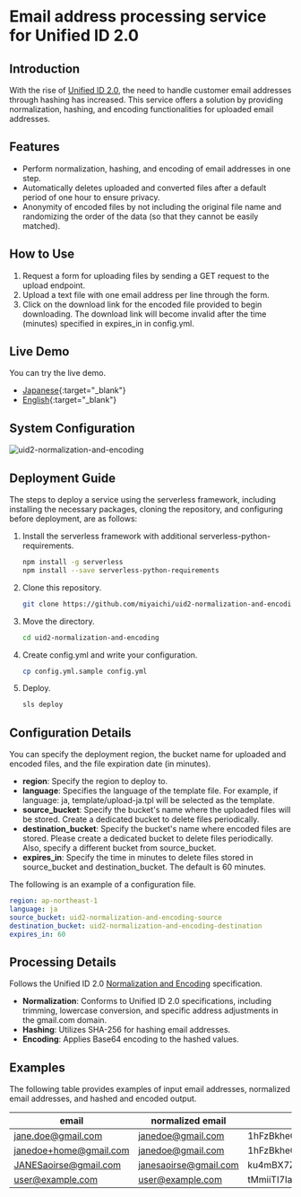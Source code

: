 # Email address processing service for Unified ID 2.0

## Introduction

With the rise of [Unified ID 2.0](https://unifiedid.com/), the need to handle customer email addresses through hashing has increased. This service offers a solution by providing normalization, hashing, and encoding functionalities for uploaded email addresses.

## Features

- Perform normalization, hashing, and encoding of email addresses in one step.
- Automatically deletes uploaded and converted files after a default period of one hour to ensure privacy.
- Anonymity of encoded files by not including the original file name and randomizing the order of the data (so that they cannot be easily matched).

## How to Use

1. Request a form for uploading files by sending a GET request to the upload endpoint.
2. Upload a text file with one email address per line through the form.
3. Click on the download link for the encoded file provided to begin downloading. The download link will become invalid after the time (minutes) specified in expires_in in config.yml.

## Live Demo

You can try the live demo.

* [Japanese](https://ym5yz9cq41.execute-api.ap-northeast-1.amazonaws.com/dev/eventUpload/upload_file_to_s3){:target="_blank"}
* [English](https://ym5yz9cq41.execute-api.ap-northeast-1.amazonaws.com/dev/eventUpload/upload_file_to_s3?language=en){:target="_blank"}

## System Configuration

![uid2-normalization-and-encoding](https://github.com/miyaichi/uid2-normalization-and-encoding/assets/129797/0a55eb88-fdcd-45b0-a257-e6147a5fea2e)

## Deployment Guide

The steps to deploy a service using the serverless framework, including installing the necessary packages, cloning the repository, and configuring before deployment, are as follows:

1. Install the serverless framework with additional serverless-python-requirements.

   ```bash
   npm install -g serverless
   npm install --save serverless-python-requirements
   ```

2. Clone this repository.

   ```bash
   git clone https://github.com/miyaichi/uid2-normalization-and-encoding.git
   ```

3. Move the directory.

   ```bash
   cd uid2-normalization-and-encoding
   ```

4. Create config.yml and write your configuration.

   ```bash
   cp config.yml.sample config.yml
   ```

5. Deploy.

   ```bash
   sls deploy
   ```

## Configuration Details

You can specify the deployment region, the bucket name for uploaded and encoded files, and the file expiration date (in minutes).

- **region**: Specify the region to deploy to.
- **language**: Specifies the language of the template file. For example, if language: ja, template/upload-ja.tpl will be selected as the template.
- **source_bucket**: Specify the bucket's name where the uploaded files will be stored. Create a dedicated bucket to delete files periodically.
- **destination_bucket**: Specify the bucket's name where encoded files are stored. Please create a dedicated bucket to delete files periodically. Also, specify a different bucket from source_bucket.
- **expires_in**: Specify the time in minutes to delete files stored in source_bucket and destination_bucket. The default is 60 minutes.

The following is an example of a configuration file.

```yaml
region: ap-northeast-1
language: ja
source_bucket: uid2-normalization-and-encoding-source
destination_bucket: uid2-normalization-and-encoding-destination
expires_in: 60
```

## Processing Details

Follows the Unified ID 2.0 [Normalization and Encoding](https://unifiedid.com/uid2/normalization-and-encoding) specification.

- **Normalization**: Conforms to Unified ID 2.0 specifications, including trimming, lowercase conversion, and specific address adjustments in the gmail.com domain.
- **Hashing**: Utilizes SHA-256 for hashing email addresses.
- **Encoding**: Applies Base64 encoding to the hashed values.

## Examples

The following table provides examples of input email addresses, normalized email addresses, and hashed and encoded output.

| email                  | normalized email      | hash and encoded                             |
| ---------------------- | --------------------- | -------------------------------------------- |
| jane.doe@gmail.com     | janedoe@gmail.com     | 1hFzBkhe0OUK+rOshx6Y+BaZFR8wKBUn1j/18jNlbGk= |
| janedoe+home@gmail.com | janedoe@gmail.com     | 1hFzBkhe0OUK+rOshx6Y+BaZFR8wKBUn1j/18jNlbGk= |
| JANESaoirse@gmail.com  | janesaoirse@gmail.com | ku4mBX7Z3qJTXWyLFB1INzkyR2WZGW4ANSJUiW21iI8= |
| user@example.com       | user@example.com      | tMmiiTI7IaAcPpQPFQ65uMVCWH8av9jw4cwf/F5HVRQ= |
